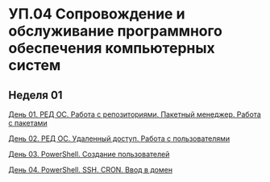 # УП.04 Сопровождение и обслуживание программного обеспечения компьютерных систем

## Неделя 01
[День 01. РЕД ОС. Работа с репозиториями. Пакетный менеджер. Работа с пакетами](week01/day01/day01.md)

[День 02. РЕД ОС. Удаленный доступ. Работа с пользователями](week01/day02/day02.md)

[День 03. PowerShell. Создание пользователей](week01/day03/day03.md)

[День 04. PowerShell. SSH. CRON. Ввод в домен](week01/day04/day04.md)

